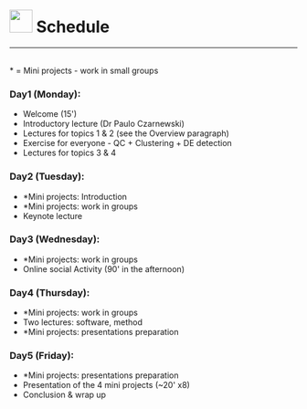 # <img border="0" src="https://www.svgrepo.com/show/158264/schedule.svg" width="40" height="40"> Schedule

***

<br/>
* = Mini projects - work in small groups
<br/>

### Day1 (Monday):
* Welcome (15')
* Introductory lecture (Dr Paulo Czarnewski)
* Lectures for topics 1 & 2 (see the Overview paragraph)
* Exercise for everyone - QC + Clustering + DE detection
* Lectures for topics 3 & 4


### Day2 (Tuesday):
* *Mini projects: Introduction
* *Mini projects: work in groups
* Keynote lecture


### Day3 (Wednesday):
* *Mini projects: work in groups
* Online social Activity (90' in the afternoon)

### Day4 (Thursday):
* *Mini projects: work in groups
* Two lectures: software, method
* *Mini projects: presentations preparation


### Day5 (Friday):
* *Mini projects: presentations preparation
* Presentation of the 4 mini projects (~20' x8)
* Conclusion & wrap up
